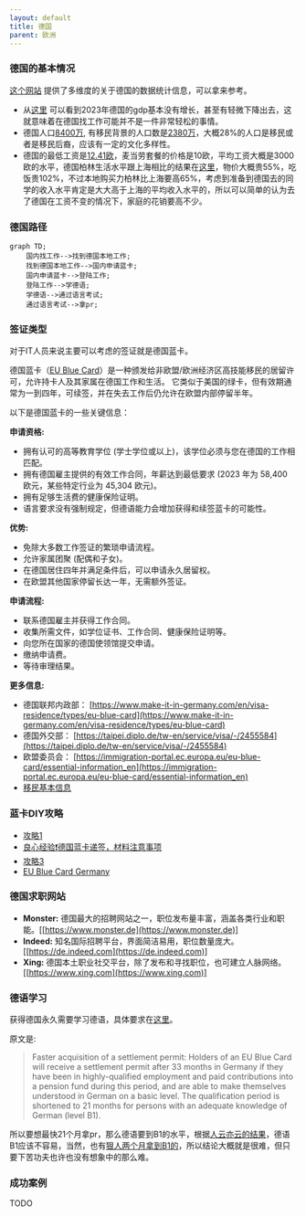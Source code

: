 ```yaml
---
layout: default
title: 德国
parent: 欧洲
---
```


### 德国的基本情况

[这个网站](https://www.destatis.de/EN/Home/_node.html) 提供了多维度的关于德国的数据统计信息，可以拿来参考。

* 从[这里](https://www.destatis.de/EN/Themes/Economy/National-Accounts-Domestic-Product/Tables/gdp-bubbles.html) 可以看到2023年德国的gdp基本没有增长，甚至有轻微下降出去，这就意味着在德国找工作可能并不是一件非常轻松的事情。
* 德国人口[8400万](https://www.destatis.de/EN/Themes/Society-Environment/Population/Current-Population/_node.html), 有移民背景的人口数是[2380万](https://www.destatis.de/EN/Themes/Society-Environment/Population/Migration-Integration/_node.html)，大概28%的人口是移民或者是移民后裔，应该有一定的文化多样性。
* 德国的最低工资是[12.41欧](https://www.destatis.de/EN/Themes/Labour/Earnings/Minimum-Wages/_node.html)，麦当劳套餐的价格是10欧，平均工资大概是3000欧的水平，德国柏林生活水平跟上海相比的结果在[这里](https://www.numbeo.com/cost-of-living/compare_cities.jsp?country1=China&country2=Germany&city1=Shanghai&city2=Berlin)，物价大概贵55%，吃饭贵102%，不过本地购买力柏林比上海要高65%，考虑到准备到德国去的同学的收入水平肯定是大大高于上海的平均收入水平的，所以可以简单的认为去了德国在工资不变的情况下，家庭的花销要高不少。

### 德国路径

```mermaid
graph TD;
    国内找工作-->找到德国本地工作;
	找到德国本地工作-->国内申请蓝卡;
	国内申请蓝卡-->登陆工作;
	登陆工作-->学德语;
	学德语-->通过语言考试;
	通过语言考试-->拿pr;
```

### 签证类型

对于IT人员来说主要可以考虑的签证就是德国蓝卡。

德国蓝卡（[EU Blue Card](https://www.make-it-in-germany.com/en/visa-residence/types/eu-blue-card)）是一种颁发给非欧盟/欧洲经济区高技能移民的居留许可，允许持卡人及其家属在德国工作和生活。 它类似于美国的绿卡，但有效期通常为一到四年，可续签，并在失去工作后仍允许在欧盟内部停留半年。

以下是德国蓝卡的一些关键信息：

**申请资格:**

* 拥有认可的高等教育学位 (学士学位或以上)，该学位必须与您在德国的工作相匹配。
* 拥有德国雇主提供的有效工作合同，年薪达到最低要求 (2023 年为 58,400 欧元，某些特定行业为 45,304 欧元)。
* 拥有足够生活费的健康保险证明。
* 语言要求没有强制规定，但德语能力会增加获得和续签蓝卡的可能性。

**优势:**

* 免除大多数工作签证的繁琐申请流程。
* 允许家属团聚 (配偶和子女)。
* 在德国居住四年并满足条件后，可以申请永久居留权。
* 在欧盟其他国家停留长达一年，无需额外签证。

**申请流程:**

* 联系德国雇主并获得工作合同。
* 收集所需文件，如学位证书、工作合同、健康保险证明等。
* 向您所在国家的德国使领馆提交申请。
* 缴纳申请费。
* 等待审理结果。

**更多信息:**

* 德国联邦内政部： [https://www.make-it-in-germany.com/en/visa-residence/types/eu-blue-card](https://www.make-it-in-germany.com/en/visa-residence/types/eu-blue-card)
* 德国外交部： [https://taipei.diplo.de/tw-en/service/visa/-/2455584](https://taipei.diplo.de/tw-en/service/visa/-/2455584)
* 欧盟委员会： [https://immigration-portal.ec.europa.eu/eu-blue-card/essential-information_en](https://immigration-portal.ec.europa.eu/eu-blue-card/essential-information_en)
* [移民基本信息](https://www.bmi.bund.de/EN/topics/migration/immigration/labour-migration/generell-information/general-information-node.html)

### 蓝卡DIY攻略

- [攻略1](https://www.xiaohongshu.com/explore/649080e4000000001300d8d2)
- [良心经验❗️德国蓝卡递签，材料注意事项](https://www.xiaohongshu.com/explore/659960ca000000001d036720)
- [攻略3](https://www.xiaohongshu.com/explore/62c746b1000000002103d0aa)
- [EU Blue Card Germany](https://www.germany-visa.org/immigration/residence-permit/eu-blue-card-germany/)

### 德国求职网站

* **Monster:** 德国最大的招聘网站之一，职位发布量丰富，涵盖各类行业和职能。[[https://www.monster.de](https://www.monster.de)]
* **Indeed:** 知名国际招聘平台，界面简洁易用，职位数量庞大。[[https://de.indeed.com](https://de.indeed.com)]
* **Xing:** 德国本土职业社交平台，除了发布和寻找职位，也可建立人脉网络。[[https://www.xing.com](https://www.xing.com)]


### 德语学习

获得德国永久需要学习德语，具体要求在[这里](https://www.bamf.de/EN/Themen/MigrationAufenthalt/ZuwandererDrittstaaten/Migrathek/BlaueKarteEU/blauekarteeu-node.html)。

原文是:

> Faster acquisition of a settlement permit: Holders of an EU Blue Card will receive a settlement permit after 33 months in Germany if they have been in highly-qualified employment and paid contributions into a pension fund during this period, and are able to make themselves understood in German on a basic level. The qualification period is shortened to 21 months for persons with an adequate knowledge of German (level B1).

所以要想最快21个月拿pr，那么德语要到B1的水平，根据[人云亦云的结果](https://zhuanlan.zhihu.com/p/64921086)，德语B1应该不容易，当然，也有[狠人两个月拿到B1的](https://zhuanlan.zhihu.com/p/38489096)，所以结论大概就是很难，但只要下苦功夫也许也没有想象中的那么难。

### 成功案例

TODO